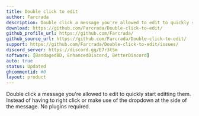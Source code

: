```yaml
---
title: Double click to edit
author: Farcrada
description: Double click a message you're allowed to edit to quickly start editting them.
download: https://github.com/Farcrada/Double-click-to-edit/
github_profile_url: https://github.com/Farcrada/
github_source_url: https://github.com/Farcrada/Double-click-to-edit/
support: https://github.com/Farcrada/Double-click-to-edit/issues/
discord_server: https://discord.gg/E7r3tSm
software: [BandagedBD, EnhancedDiscord, BetterDiscord]
auto: true
status: Updated
ghcommentid: #0
layout: product
---
```

Double click a message you're allowed to edit to quickly start editting them. Instead of having to right click or make use of the dropdown at the side of the message. No plugins required.